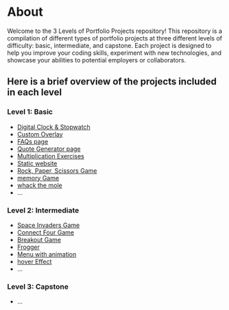 # About

Welcome to the 3 Levels of Portfolio Projects repository! This repository is a compilation of different types of portfolio projects at three different levels of difficulty: basic, intermediate, and capstone. Each project is designed to help you improve your coding skills, experiment with new technologies, and showcase your abilities to potential employers or collaborators.

## Here is a brief overview of the projects included in each level

### Level 1: Basic

- [Digital Clock & Stopwatch](https://github.com/itsmaarouf/road-to-front-end/tree/master/Level%201:%20Basic/Digital%20Clock)
- [Custom Overlay](https://github.com/itsmaarouf/road-to-front-end/tree/master/Level%201:%20Basic/Custom%20Overlay)
- [FAQs page](https://github.com/itsmaarouf/road-to-front-end/tree/master/Level%201:%20Basic/FAQs)
- [Quote Generator page](https://github.com/itsmaarouf/road-to-front-end/tree/master/Level%201:%20Basic/Quote%20Generator)
- [Multiplication Exercises](https://github.com/itsmaarouf/road-to-front-end/tree/master/Level%201:%20Basic/Education%20Exercises)
- [Static website](X)
- [Rock, Paper, Scissors Game](https://github.com/itsmaarouf/road-to-front-end/tree/master/Level%201:%20Basic/Rock%2C%20Paper%2C%20Scissors%20Game)
- [memory Game](https://github.com/itsmaarouf/road-to-front-end/tree/master/Level%201:%20Basic/memoryGame)
- [whack the mole](https://github.com/itsmaarouf/road-to-front-end/tree/master/Level%201:%20Basic/whackTheMole)
- ...

### Level 2: Intermediate

- [Space Invaders Game](https://github.com/itsmaarouf/road-to-front-end/tree/master/Level%202:%20Intermediate/spaceInvaders)
- [Connect Four Game](https://github.com/itsmaarouf/road-to-front-end/tree/master/Level%202:%20Intermediate/connectFour)
- [Breakout Game](https://github.com/itsmaarouf/road-to-front-end/tree/master/Level%202:%20Intermediate/breakout)
- [Frogger](https://github.com/itsmaarouf/road-to-front-end/tree/master/Level%202:%20Intermediate/Frogger)
- [Menu with animation](https://github.com/itsmaarouf/road-to-front-end/tree/master/Level%202:%20Intermediate/Cool%20Menu)
- [hover Effect](https://github.com/itsmaarouf/road-to-front-end/tree/master/Level%202:%20Intermediate/hover%20Effects)
- ...

### Level 3: Capstone

- ...
